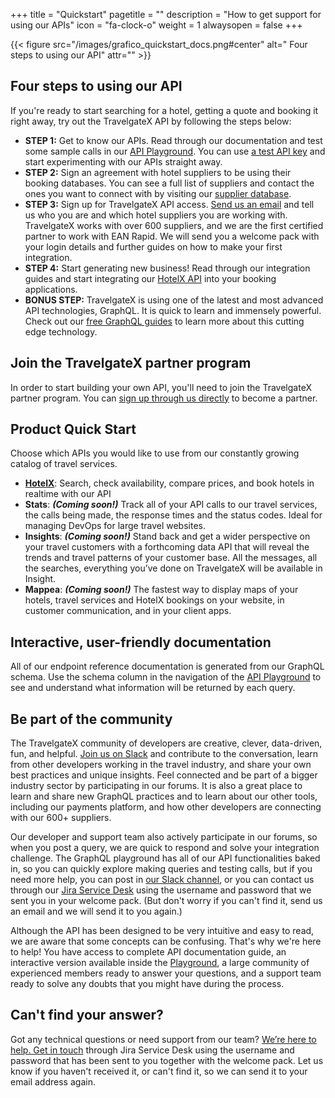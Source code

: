 +++
title = "Quickstart"
pagetitle = ""
description = "How to get support for using our APIs"
icon = "fa-clock-o"
weight = 1
alwaysopen = false
+++

{{< figure src="/images/grafico_quickstart_docs.png#center" alt=" Four steps to using our API" attr="" >}}

## Four steps to using our API

If you're ready to start searching for a hotel, getting a quote and booking it right away, try out the TravelgateX API by following the steps below:

* **STEP 1:** Get to know our APIs. Read through our documentation and test some sample calls in our [API Playground](/getting-started/playground). You can use [a test API key](/travelgatex/overview) and start experimenting with our APIs straight away.
* **STEP 2:** Sign an agreement with hotel suppliers to be using their booking databases. You can see a full list of suppliers and contact the ones you want to connect with by visiting our [supplier database](https://www.travelgatex.com/partners/seller).
* **STEP 3:** Sign up for TravelgateX API access. [Send us an email](https://www.travelgatex.com/contact) and tell us who you are and which hotel suppliers you are working with. TravelgateX works with over 600 suppliers, and we are the first certified partner to work with EAN Rapid. We will send you a welcome pack with your login details and further guides on how to make your first integration.
* **STEP 4:** Start generating new business! Read through our integration guides and start integrating our [HotelX API](/hotelx) into your booking applications.
* **BONUS STEP:** TravelgateX is using one of the latest and most advanced API technologies, GraphQL. It is quick to learn and immensely powerful. Check out our [free GraphQL guides](/learning-graphql/) to learn more about this cutting edge technology.

## Join the TravelgateX partner program

In order to start building your own API, you'll need to join the TravelgateX partner program. You can [sign up through us directly](mailto:sales@travelgatex.com) to become a partner.

## Product Quick Start

Choose which APIs you would like to use from our constantly growing catalog of travel services.

- **[HotelX](/hotelx/)**: Search, check availability, compare prices, and book hotels in realtime with our API
- **Stats**: **_(Coming soon!)_** Track all of your API calls to our travel services, the calls being made, the response times and the status codes. Ideal for managing DevOps for large travel websites.
- **Insights**: **_(Coming soon!)_** Stand back and get a wider perspective on your travel customers with a forthcoming data API that will reveal the trends and travel patterns of your customer base. All the messages, all the searches, everything you’ve done on TravelgateX will be available in Insight.
- **Mappea**: **_(Coming soon!)_** The fastest way to display maps of your hotels, travel services and HotelX bookings on your website, in customer communication, and in your client apps.

## Interactive, user-friendly documentation

All of our endpoint reference documentation is generated from our GraphQL schema. Use the schema column in the navigation of the [API Playground](https://api.travelgatex.com) to see and understand what information will be returned by each query.

## Be part of the community

The TravelgateX community of developers are creative, clever, data-driven, fun, and helpful. [Join us on Slack](https://slack.travelgatex.com/) and contribute to the conversation, learn from other developers working in the travel industry, and share your own best practices and unique insights. Feel connected and be part of a bigger industry sector by participating in our forums. It is also a great place to learn and share new GraphQL practices and to learn about our other tools, including our payments platform, and how other developers are connecting with our 600+ suppliers.

Our developer and support team also actively participate in our forums, so when you post a query, we are quick to respond and solve your integration challenge. The GraphQL playground has all of our API functionalities baked in, so you can quickly explore making queries and testing calls, but if you need more help, you can post in [our Slack channel](https://slack.travelgatex.com/), or you can contact us through our [Jira Service Desk](https://xmltravelgate.atlassian.net/servicedesk/customer/portal/7) using the username and password that we sent you in your welcome pack. (But don't worry if you can't find it, send us an email and we will send it to you again.)

Although the API has been designed to be very intuitive and easy to read, we are aware that some concepts can be confusing. That's why we're here to help! You have access to complete API documentation guide, an interactive version available inside the [Playground](https://api.travelgatex.com), a large community of experienced members ready to answer your questions, and a support team ready to solve any doubts that you might have during the process.

## Can't find your answer?

Got any technical questions or need support from our team? [We’re here to help. Get in touch](https://xmltravelgate.atlassian.net/servicedesk/customer/portal/7) through Jira Service Desk using the username and password that has been sent to you together with the welcome pack. Let us know if you haven't received it, or can't find it, so we can send it to your email address again.

